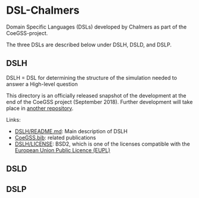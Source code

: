 # DSL-Chalmers

Domain Specific Languages (DSLs) developed by Chalmers as part of the CoeGSS-project.

The three DSLs are described below under DSLH, DSLD, and DSLP.

## DSLH
DSLH = DSL for determining the structure of the simulation needed to answer a High-level question

This directory is an officially released snapshot of the development at the end of the CoeGSS project (September 2018).
Further development will take place in [another repository](https://gitlab.pik-potsdam.de/botta/IdrisLibs).

Links:

* [DSLH/README.md](README.md): Main description of DSLH
* [CoeGSS.bib](CoeGSS.bib): related publications
* [DSLH/LICENSE](LICENSE): BSD2, which is one of the licenses compatible with the [European Union Public Licence (EUPL)](https://joinup.ec.europa.eu/collection/eupl/eupl-compatible-open-source-licences)

## DSLD

## DSLP
